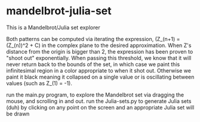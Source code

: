 # mandelbrot-julia-set

This is a Mandelbrot/Julia set explorer 

Both patterns can be computed via iterating the expression, (Z_(n+1) = (Z_(n))^2 + C) in the complex plane to the desired approximation. When Z's distance from the origin is bigger than 2, the expression has been proven to "shoot out" exponentially. When passing this threshold, we know that it will never return back to the bounds of the set, in which case we paint this infinitesimal region in a color appropriate to when it shot out. Otherwise we paint it black meaning it collapsed on a single value or is oscillating between values (such as Z_(1) = -1).

run the main.py program, to explore the Mandelbrot set via dragging the mouse, and scrolling in and out.
run the Julia-sets.py to generate Julia sets (duh) by clicking on any point on the screen and an appropriate Julia set will be drawn
